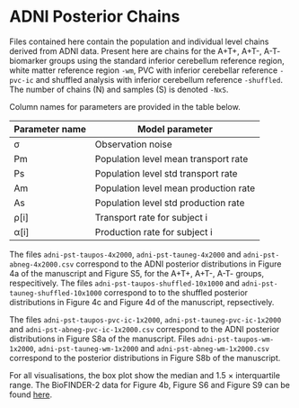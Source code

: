 # ADNI Posterior Chains 

Files contained here contain the population and individual level chains derived from ADNI data. Present here are chains for the A+T+, A+T-, A-T- biomarker groups using the standard inferior cerebellum reference region, white matter reference region `-wm`, PVC with inferior cerebellar reference `-pvc-ic` and shuffled analysis with inferior cerebellum reference `-shuffled`. The number of chains (N) and samples (S) is denoted `-NxS`.

Column names for parameters are provided in the table below. 

| Parameter name    | Model parameter |
| --------------    | --------------- |
|       σ           | Observation noise |
| Pm                |  Population level mean transport rate   |
| Ps                |  Population level std transport rate    |
| Am                |  Population level mean production rate  |
| As                |  Population level std production rate   |
| ρ[i]              |  Transport rate for subject i   |
| α[i]              |  Production rate for subject i  |


The files `adni-pst-taupos-4x2000`, `adni-pst-tauneg-4x2000` and `adni-pst-abneg-4x2000.csv` correspond to the ADNI posterior distributions in Figure 4a of the manuscript and Figure S5, for the A+T+, A+T-, A-T- groups, respecitively. The files `adni-pst-taupos-shuffled-10x1000` 
and `adni-pst-tauneg-shuffled-10x1000` correspond to to the shuffled posterior distributions in Figure 4c and Figure 4d of the manuscript, repsectively.

The files `adni-pst-taupos-pvc-ic-1x2000`, `adni-pst-tauneg-pvc-ic-1x2000` and `adni-pst-abneg-pvc-ic-1x2000.csv` correspond to the ADNI posterior distributions in Figure S8a of the manuscript. Files `adni-pst-taupos-wm-1x2000`, `adni-pst-tauneg-wm-1x2000` and `adni-pst-abneg-wm-1x2000.csv` correspond to the posterior distributions in Figure S8b of the manuscript. 

For all visualisations, the box plot show the median and 1.5 $\times$ interquartile range. 
The BioFINDER-2 data for Figure 4b, Figure S6 and Figure S9 can be found [here](https://github.com/PavanChaggar/local-fkpp/tree/main/biofinder/chains/csv).
